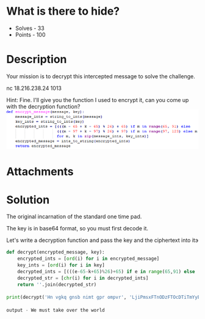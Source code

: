 # What is there to hide?
- Solves - 33
- Points - 100
#
# Description
Your mission is to decrypt this intercepted message to solve the challenge.

nc 18.216.238.24 1013

Hint: Fine. I'll give you the function I used to encrypt it, can you come up with the decryption function?
![encrypt](./sources/encryptFunc.png)
# Attachments

# Solution
The original incarnation of the standard one time pad. 

The key is in base64 format, so you must first decode it.

Let's write a decryption function and pass the key and the ciphertext into itэ

```python
def decrypt(encrypted_message, key):
    encrypted_ints = [ord(i) for i in encrypted_message]
    key_ints = [ord(i) for i in key]
    decrypted_ints = [(((e-65-k+65)%26)+65) if e in range(65,91) else (((e-97-k+97)%26)+97) if e in range(97,123) else e for e,k in zip (encrypted_ints,key_ints)]
    decrypted_str = [chr(i) for i in decrypted_ints]
    return ''.join(decrypted_str)

print(decrypt('Hn vgkq gnsb nimt gpr ompvr', 'LjiPmsxFTnODzFTOcDTiTmYyEkU'))

output - We must take over the world
```
